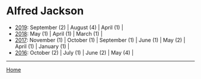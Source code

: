 # Alfred Jackson

  * [2019](./alfred-jackson-2019.md): 
      September (2) | 
      August (4) | 
      April (1) | 
  * [2018](./alfred-jackson-2018.md): 
      May (1) | 
      April (1) | 
      March (1) | 
  * [2017](./alfred-jackson-2017.md): 
      November (1) | 
      October (1) | 
      September (1) | 
      June (1) | 
      May (2) | 
      April (1) | 
      January (1) | 
  * [2016](./alfred-jackson-2016.md): 
      October (2) | 
      July (1) | 
      June (2) | 
      May (4) | 

----

[Home](../)
